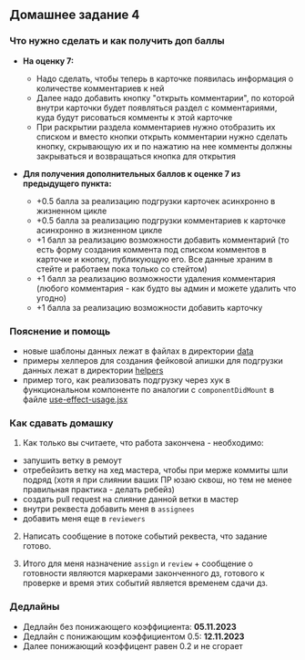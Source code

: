 ## Домашнее задание 4


### Что нужно сделать и как получить доп баллы

+ **На оценку 7:**
  - Надо сделать, чтобы теперь в карточке появилась информация о количестве комментариев к ней
  - Далее надо добавить кнопку "открыть комментарии", по которой внутри карточки будет появляться раздел
    с комментариями, куда будут рисоваться комменты к этой карточке
  - При раскрытии раздела комментариев нужно отобразить их списком и вместо кнопки открыть комментарии нужно сделать
    кнопку, скрывающую их и по нажатию на нее комменты должны закрываться и возвращаться кнопка для открытия

+ **Для получения дополнительных баллов к оценке 7 из предыдущего пункта:**
  - +0.5 балла за реализацию подгрузки карточек асинхронно в жизненном цикле
  - +0.5 балла за реализацию подгрузки комментариев к карточке асинхронно в жизненном цикле
  - +1 балл за реализацию возможности добавить комментарий
    (то есть форму создания коммента под списком комментов в карточке и кнопку, публикующую его. 
    Все данные храним в стейте и работаем пока только со стейтом)
  - +1 балл за реализацию возможности удаления комментария
    (любого комментария - как будто вы админ и можете удалить что угодно)
  - +1 балла за реализацию возможности добавить карточку


### Пояснение и помощь

- новые шаблоны данных лежат в файлах в директории [data](./resources/data)
- примеры хелперов для создания фейковой апишки для подгрузки данных лежат в директории [helpers](./resources/helpers)
- пример того, как реализовать подгрузку через хук в функциональном компоненте по аналогии с `componentDidMount` 
  в файле [use-effect-usage.jsx](./resources/effects/use-effect-usage.jsx)


### Как сдавать домашку

1) Как только вы считаете, что работа закончена - необходимо:

  - запушить ветку в ремоут
  - отребейзить ветку на хед мастера, чтобы при мерже коммиты шли подряд
    (хотя я при слиянии ваших ПР юзаю сквош, но тем не менее правильная практика - делать ребейз)
  - создать pull request на слияние данной ветки в мастер
  - внутри реквеста добавить меня в `assignees`
  - добавить меня еще в `reviewers`

2) Написать сообщение в потоке событий реквеста, что задание готово.

3) Итого для меня назначение `assign` и `review` + сообщение о готовности являются маркерами законченного дз,
    готового к проверке и время этих событий является временем сдачи дз.
   

### Дедлайны

- Дедлайн без понижающего коэффициента: **05.11.2023**
- Дедлайн с понижающим коэффициентом 0.5: **12.11.2023**
- Далее понижающий коэффицент равен 0.2 и не сгорает
